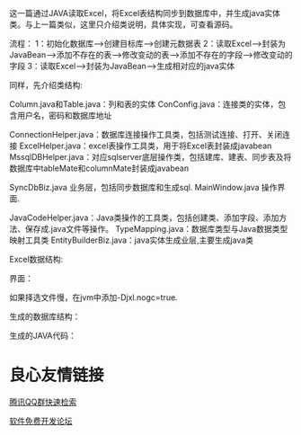  这一篇通过JAVA读取Excel，将Excel表结构同步到数据库中，并生成java实体类。与上一篇类似，这里只介绍类说明，具体实现，可查看源码。 
 
流程： 
1：初始化数据库--&gt;创建目标库--&gt;创建元数据表 
2：读取Excel--&gt;封装为JavaBean--&gt;添加不存在的表--&gt;修改变动的表--&gt;添加不存在的字段--&gt;修改变动的字段 
3：读取Excel--&gt;封装为JavaBean--&gt;生成相对应的java实体 
 
  同样，先介绍类结构:   
  
Column.java和Table.java：列和表的实体 
ConConfig.java：连接类的实体，包含用户名，密码和数据库地址 
 
ConnectionHelper.java：数据库连接操作工具类，包括测试连接、打开、关闭连接 
ExcelHelper.java：excel表操作工具类，用于将Excel表封装成javabean 
MssqlDBHelper.java：对应sqlserver底层操作类，包括建库、建表、同步表及将数据库中tableMate和columnMate封装成javabean 
 
SyncDbBiz.java 业务层，包括同步数据库和生成sql. 
MainWindow.java 操作界面. 
 
JavaCodeHelper.java：Java类操作的工具类，包括创建类、添加字段、添加方法、保存成.java文件等操作。 
TypeMapping.java：数据库类型与Java数据类型映射工具类 
EntityBuilderBiz.java：java实体生成业层,主要生成java类 
 
 Excel数据结构:  
  
 
 界面：  
  
 如果择选文件慢，在jvm中添加-Djxl.nogc=true.  
 
 生成的数据库结构：  
  
 
 
 生成的JAVA代码：  
  
 
 

 # 良心友情链接

[腾讯QQ群快速检索](http://u.720life.cn/s/8cf73f7c)

[软件免费开发论坛](http://u.720life.cn/s/bbb01dc0)